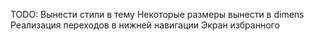 TODO:
Вынести стили в тему
Некоторые размеры вынести в dimens
Реализация переходов в нижней навигации
Экран избранного